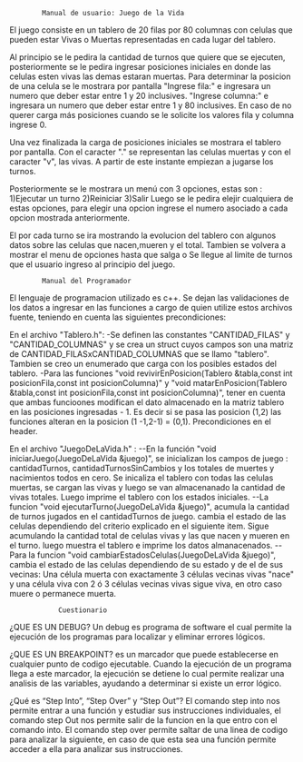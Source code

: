 			Manual de usuario: Juego de la Vida

El juego consiste en un tablero de 20 filas por 80 columnas con celulas que pueden estar Vivas o Muertas representadas en cada lugar del tablero.

Al principio se le pedira la cantidad de turnos que quiere que se ejecuten, posteriormente se le pedira ingresar posiciones iniciales en donde las celulas esten vivas las demas estaran muertas.
Para determinar la posicion de una celula se le mostrara por pantalla
"Ingrese fila:" e ingresara un numero  que deber estar entre 1 y 20  inclusives.
"Ingrese columna:" e ingresara un numero  que deber estar entre 1 y 80  inclusives.
En caso de no querer carga más posiciones cuando se le solicite los valores fila y columna ingrese 0.

Una vez finalizada la carga de posiciones iniciales se mostrara el tablero por pantalla. Con el caracter "." se representan las celulas muertas
y con el caracter "v", las vivas. A partir de este instante empiezan a jugarse los turnos.

Posteriormente se le mostrara un menú con 3 opciones, estas son : 
1)Ejecutar un turno
2)Reiniciar
3)Salir
Luego se le pedira elejir cualquiera de estas opciones, para elegir una opcion ingrese el numero asociado a cada opcion mostrada anteriormente.

El por cada turno se ira mostrando la evolucion del tablero con algunos datos sobre las celulas que nacen,mueren y el total. Tambien se volvera a mostrar el menu de opciones hasta que salga o Se llegue al limite de turnos que el usuario ingreso al principio del juego.


			Manual del Programador

El lenguaje de programacion utilizado es c++.
Se dejan las validaciones de los datos a ingresar en las funciones a cargo de quien utilize estos archivos fuente, teniendo en cuenta las siguientes precondiciones:

En el archivo "Tablero.h":
-Se definen las constantes  "CANTIDAD_FILAS" y "CANTIDAD_COLUMNAS" y se crea un struct cuyos campos son una matriz de CANTIDAD_FILASxCANTIDAD_COLUMNAS que se llamo "tablero". Tambien se creo un enumerado que carga con los posibles estados del tablero.
-Para las funciones "void revivirEnPosicion(Tablero &tabla,const int posicionFila,const int posicionColumna)" y "void matarEnPosicion(Tablero &tabla,const int posicionFila,const int posicionColumna)", tener en cuenta que ambas funcioones modifican el dato almacenado en la matriz tablero 
en las posiciones ingresadas - 1. Es decir si se pasa las posicion (1,2) las funciones alteran en la posicion (1 -1,2-1) = (0,1).
Precondiciones en el header.

En el archivo "JuegoDeLaVida.h" :
--En la función "void iniciarJuego(JuegoDeLaVida &juego)", se inicializan los campos de juego : cantidadTurnos, cantidadTurnosSinCambios y los totales de muertes y nacimientos  todos en cero. Se inicaliza el tablero con todas las celulas muertas, se cargan las vivas y  luego se van almacenanado la cantidad de vivas totales.
Luego imprime el tablero con los estados iniciales.
--La funcion "void ejecutarTurno(JuegoDeLaVida &juego)",  acumula la cantidad de turnos jugados en el cantidadTurnos de juego.
cambia el estado de las celulas dependiendo del criterio explicado en el siguiente item. Sigue acumulando la cantidad total de celulas vivas y las que nacen y mueren en el turno. luego muestra el tablero e imprime los datos almanacenados.
--Para la funcion "void cambiarEstadosCelulas(JuegoDeLaVida &juego)", cambia el estado de las celulas dependiendo de su estado y de el de sus vecinas: Una célula muerta con exactamente 3 células vecinas vivas "nace" y una célula viva con 2 ó 3 células vecinas vivas sigue viva, en otro caso muere o permanece muerta.

	
	
				Cuestionario
				
¿QUE ES UN DEBUG? Un debug es programa de software el cual permite la ejecución de los programas para localizar y eliminar errores lógicos. 

¿QUE ES UN BREAKPOINT? es un marcador que puede establecerse en cualquier punto de codigo ejecutable. Cuando la ejecución de un programa llega a este marcador, la ejecución se detiene lo cual permite realizar una analisis de las variables, ayudando a determinar si existe un error lógico.

¿Qué es “Step Into”, “Step Over” y “Step Out”? El comando step into nos permite entrar a una función y estudiar sus instrucciones individuales, el comando step Out nos permite salir de la funcion en la que entro con el comando into. El comando step over permite saltar de una linea de codigo para analizar la siguiente, en caso de que esta sea una función permite acceder a ella para analizar sus instrucciones.









